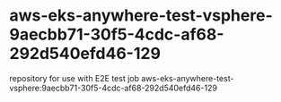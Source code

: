 # aws-eks-anywhere-test-vsphere-9aecbb71-30f5-4cdc-af68-292d540efd46-129
repository for use with E2E test job aws-eks-anywhere-test-vsphere:9aecbb71-30f5-4cdc-af68-292d540efd46-129
